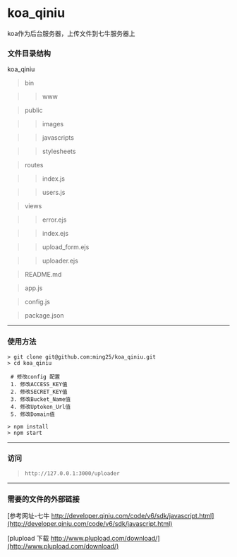 # koa_qiniu
koa作为后台服务器，上传文件到七牛服务器上



### 文件目录结构
koa_qiniu
> bin

>> www

> public

>> images

>> javascripts

>> stylesheets

> routes

>> index.js

>> users.js

> views

>> error.ejs

>> index.ejs

>> upload_form.ejs

>> uploader.ejs

> README.md

> app.js

> config.js

> package.json

---

### 使用方法
```
> git clone git@github.com:ming25/koa_qiniu.git
> cd koa_qiniu

 # 修改config 配置
 1. 修改ACCESS_KEY值
 2. 修改SECRET_KEY值
 3. 修改Bucket_Name值
 4. 修改Uptoken_Url值
 5. 修改Domain值

> npm install
> npm start
```

---

### 访问
> `http://127.0.0.1:3000/uploader`

---


### 需要的文件的外部链接

[参考网址-七牛 http://developer.qiniu.com/code/v6/sdk/javascript.html](http://developer.qiniu.com/code/v6/sdk/javascript.html)

[plupload 下载 http://www.plupload.com/download/](http://www.plupload.com/download/)


